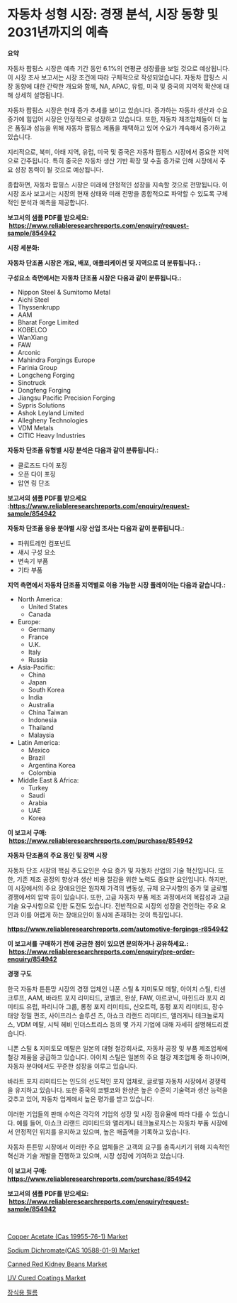 <p><h1>자동차 성형 시장: 경쟁 분석, 시장 동향 및 2031년까지의 예측</h1></p><p><strong>요약</strong></p>
<p><p>자동차 팝핑스 시장은 예측 기간 동안 6.1%의 연평균 성장률을 보일 것으로 예상됩니다. 이 시장 조사 보고서는 시장 조건에 따라 구체적으로 작성되었습니다. 자동차 팝핑스 시장 동향에 대한 간략한 개요와 함께, NA, APAC, 유럽, 미국 및 중국의 지역적 확산에 대해 상세히 설명됩니다.</p><p>자동차 팝핑스 시장은 현재 증가 추세를 보이고 있습니다. 증가하는 자동차 생산과 수요 증가에 힘입어 시장은 안정적으로 성장하고 있습니다. 또한, 자동차 제조업체들이 더 높은 품질과 성능을 위해 자동차 팝핑스 제품을 채택하고 있어 수요가 계속해서 증가하고 있습니다.</p><p>지리적으로, 북미, 아태 지역, 유럽, 미국 및 중국은 자동차 팝핑스 시장에서 중요한 지역으로 간주됩니다. 특히 중국은 자동차 생산 기반 확장 및 수출 증가로 인해 시장에서 주요 성장 동력이 될 것으로 예상됩니다.</p><p>종합하면, 자동차 팝핑스 시장은 미래에 안정적인 성장을 지속할 것으로 전망됩니다. 이 시장 조사 보고서는 시장의 현재 상태와 미래 전망을 종합적으로 파악할 수 있도록 구체적인 분석과 예측을 제공합니다.</p></p>
<p><strong>보고서의 샘플 PDF를 받으세요: &nbsp;<a href="https://www.reliableresearchreports.com/enquiry/request-sample/854942">https://www.reliableresearchreports.com/enquiry/request-sample/854942</a></strong></p>
<p><strong>시장 세분화:</strong></p>
<p><strong> 자동차 단조품 시장은 개요, 배포, 애플리케이션 및 지역으로 더 분류됩니다. :</strong></p>
<p><strong>구성요소 측면에서는 자동차 단조품 시장은 다음과 같이 분류됩니다.:</strong></p>
<p><ul><li>Nippon Steel & Sumitomo Metal</li><li>Aichi Steel</li><li>Thyssenkrupp</li><li>AAM</li><li>Bharat Forge Limited</li><li>KOBELCO</li><li>WanXiang</li><li>FAW</li><li>Arconic</li><li>Mahindra Forgings Europe</li><li>Farinia Group</li><li>Longcheng Forging</li><li>Sinotruck</li><li>Dongfeng Forging</li><li>Jiangsu Pacific Precision Forging</li><li>Sypris Solutions</li><li>Ashok Leyland Limited</li><li>Allegheny Technologies</li><li>VDM Metals</li><li>CITIC Heavy Industries</li></ul></p>
<p><strong> 자동차 단조품 유형별 시장 분석은 다음과 같이 분류됩니다.:</strong></p>
<p><ul><li>클로즈드 다이 포징</li><li>오픈 다이 포징</li><li>압연 링 단조</li></ul></p>
<p><strong>보고서의 샘플 PDF를 받으세요 :<a href="https://www.reliableresearchreports.com/enquiry/request-sample/854942">https://www.reliableresearchreports.com/enquiry/request-sample/854942</a></strong></p>
<p><strong> 자동차 단조품 응용 분야별 시장 산업 조사는 다음과 같이 분류됩니다.:</strong></p>
<p><ul><li>파워트레인 컴포넌트</li><li>섀시 구성 요소</li><li>변속기 부품</li><li>기타 부품</li></ul></p>
<p><strong>지역 측면에서 자동차 단조품 지역별로 이용 가능한 시장 플레이어는 다음과 같습니다.:</strong></p>
<p><ul>
    <li>
        North America:
        <ul>
            <li>United States</li>
            <li>Canada</li>
        </ul>
    </li>
    <li>
        Europe:
        <ul>
            <li>Germany</li>
            <li>France</li>
            <li>U.K.</li>
            <li>Italy</li>
            <li>Russia</li>
        </ul>
    </li>
    <li>
        Asia-Pacific:
        <ul>
            <li>China</li>
            <li>Japan</li>
            <li>South Korea</li>
            <li>India</li>
            <li>Australia</li>
            <li>China Taiwan</li>
            <li>Indonesia</li>
            <li>Thailand</li>
            <li>Malaysia</li>
        </ul>
    </li>
    <li>
        Latin America:
        <ul>
            <li>Mexico</li>
            <li>Brazil</li>
            <li>Argentina Korea</li>
            <li>Colombia</li>
        </ul>
    </li>
    <li>
        Middle East & Africa:
        <ul>
            <li>Turkey</li>
            <li>Saudi</li>
            <li>Arabia</li>
            <li>UAE</li>
            <li>Korea</li>
        </ul>
    </li>
    </ul></p>
<p><strong>이 보고서 구매: &nbsp;<a href="https://www.reliableresearchreports.com/purchase/854942">https://www.reliableresearchreports.com/purchase/854942</a></strong></p>
<p><strong>자동차 단조품의 주요 동인 및 장벽 시장</strong></p>
<p><p>자동차 단조 시장의 핵심 주도요인은 수요 증가 및 자동차 산업의 기술 혁신입니다. 또한, 기존 제조 공정의 향상과 생산 비용 절감을 위한 노력도 중요한 요인입니다. 하지만, 이 시장에서의 주요 장애요인은 원자재 가격의 변동성, 규제 요구사항의 증가 및 글로벌 경쟁에서의 압박 등이 있습니다. 또한, 고급 자동차 부품 제조 과정에서의 복잡성과 고급 기술 요구사항으로 인한 도전도 있습니다. 전반적으로 시장의 성장을 견인하는 주요 요인과 이를 어렵게 하는 장애요인이 동시에 존재하는 것이 특징입니다.</p></p>
<p><strong><a href="https://www.reliableresearchreports.com/automotive-forgings-r854942">https://www.reliableresearchreports.com/automotive-forgings-r854942</a></strong></p>
<p><strong>이 보고서를 구매하기 전에 궁금한 점이 있으면 문의하거나 공유하세요.: &nbsp;<a href="https://www.reliableresearchreports.com/enquiry/pre-order-enquiry/854942">https://www.reliableresearchreports.com/enquiry/pre-order-enquiry/854942</a></strong></p>
<p><strong>경쟁 구도</strong></p>
<p><p>한국 자동차 튼튼망 시장의 경쟁 업체인 니폰 스틸 & 지미토모 메탈, 아이치 스틸, 티센크루프, AAM, 바라트 포지 리미티드, 코벨코, 완샹, FAW, 아르코닉, 마힌드라 포지 리미티드 유럽, 파리니아 그룹, 롱청 포지 리미티드, 신오트럭, 동펑 포지 리미티드, 장수 태양 정밀 편조, 사이프리스 솔루션 츠, 아쇼크 리랜드 리미티드, 앨러게니 테크놀로지스, VDM 메탈, 시틱 헤비 인더스트리스 등의 몇 가지 기업에 대해 자세히 설명해드리겠습니다.</p><p>니폰 스틸 & 지미토모 메탈은 일본의 대형 철강회사로, 자동차 공장 및 부품 제조업체에 철강 제품을 공급하고 있습니다. 아이치 스틸은 일본의 주요 철강 제조업체 중 하나이며, 자동차 분야에서도 꾸준한 성장을 이루고 있습니다.</p><p>바라트 포지 리미티드는 인도의 선도적인 포지 업체로, 글로벌 자동차 시장에서 경쟁력을 유지하고 있습니다. 또한 중국의 코벨코와 완샹은 높은 수준의 기술력과 생산 능력을 갖추고 있어, 자동차 업계에서 높은 평가를 받고 있습니다.</p><p>이러한 기업들의 판매 수익은 각각의 기업의 성장 및 시장 점유율에 따라 다를 수 있습니다. 예를 들어, 아쇼크 리랜드 리미티드와 앨러게니 테크놀로지스는 자동차 부품 시장에서 안정적인 위치를 유지하고 있으며, 높은 매출액을 기록하고 있습니다.</p><p>자동차 튼튼망 시장에서 이러한 주요 업체들은 고객의 요구를 충족시키기 위해 지속적인 혁신과 기술 개발을 진행하고 있으며, 시장 성장에 기여하고 있습니다.</p></p>
<p><strong>이 보고서 구매: &nbsp; <a href="https://www.reliableresearchreports.com/purchase/854942">https://www.reliableresearchreports.com/purchase/854942</a></strong></p>
<p><strong>보고서의 샘플 PDF를 받으세요: &nbsp;<a href="https://www.reliableresearchreports.com/enquiry/request-sample/854942">https://www.reliableresearchreports.com/enquiry/request-sample/854942</a></strong><strong></strong></p>
<p>&nbsp;</p>
<p><p><a href="https://www.linkedin.com/pulse/copper-acetate-cas-19955-76-1-market-insights-players-forecast-6fkkc?trackingId=EAaI26AXMfQCMezOaMuflA%3D%3D">Copper Acetate (Cas 19955-76-1) Market</a></p><p><a href="https://www.linkedin.com/pulse/insights-sodium-dichromatecas-10588-01-9-market-size-analysing-wk3mc?trackingId=jvxsvC4jxm8YptRKwAMufA%3D%3D">Sodium Dichromate(CAS 10588-01-9) Market</a></p><p><a href="https://github.com/julyju69/Market-Research-Report-List-2/blob/main/canned-red-kidney-beans-market.md">Canned Red Kidney Beans Market</a></p><p><a href="https://issuu.com/reportprime-2/docs/uv-cured-coatings-market-size-2030._c6cf487af3ab05">UV Cured Coatings Market</a></p><p><a href="https://github.com/vs019sa3m8x/Market-Research-Report-List-1/blob/main/505865216540.md">장식용 필름</a></p></p>